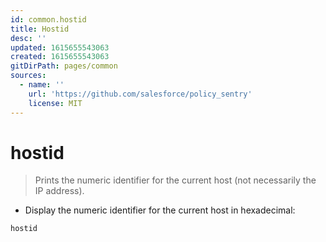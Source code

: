 ```yaml
---
id: common.hostid
title: Hostid
desc: ''
updated: 1615655543063
created: 1615655543063
gitDirPath: pages/common
sources:
  - name: ''
    url: 'https://github.com/salesforce/policy_sentry'
    license: MIT
---
```

# hostid

> Prints the numeric identifier for the current host (not necessarily the IP address).

- Display the numeric identifier for the current host in hexadecimal:

`hostid`

